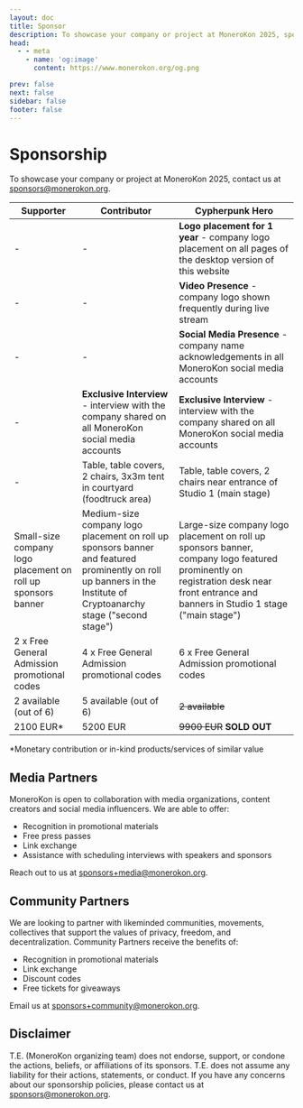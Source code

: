 ```yaml
---
layout: doc
title: Sponsor
description: To showcase your company or project at MoneroKon 2025, sponsor us.
head:
  - - meta
    - name: 'og:image'
      content: https://www.monerokon.org/og.png

prev: false
next: false
sidebar: false
footer: false
---
```


# Sponsorship

To showcase your company or project at MoneroKon 2025, contact us at [sponsors@monerokon.org](mailto:sponsors@monerokon.org).

<table>
<thead>
<tr>
<th>Supporter</th>
<th>Contributor</th>
<th>Cypherpunk Hero</th>
</tr>
</thead>
<tbody>
<tr>
<td> - </td>
<td> - </td>
<td><strong>Logo placement for 1 year</strong> - company logo placement on all pages of the desktop version of this website</td>
</tr>
<tr>
<td> - </td>
<td> - </td>
<td><strong>Video Presence</strong> - company logo shown frequently during live stream</td>
</tr>
<tr>
<td> - </td>
<td> - </td>
<td><strong>Social Media Presence</strong> - company name acknowledgements in all MoneroKon social media accounts</td>
</tr>
<tr>
<td> - </td>
<td><strong>Exclusive Interview</strong> - interview with the company shared on all MoneroKon social media accounts</td>
<td><strong>Exclusive Interview</strong> - interview with the company shared on all MoneroKon social media accounts</td>
</tr>
<tr>
<td> - </td>
<td>Table, table covers, 2 chairs, 3x3m tent in courtyard (foodtruck area)</td>
<td>Table, table covers, 2 chairs near entrance of Studio 1 (main stage)</td>
</tr>
<tr>
<td>Small-size company logo placement on roll up sponsors banner</td>
<td>Medium-size company logo placement on roll up sponsors banner and featured prominently on roll up banners in the Institute of Cryptoanarchy stage ("second stage")</td>
<td>Large-size company logo placement on roll up sponsors banner, company logo featured prominently on registration desk near front entrance and banners in Studio 1 stage ("main stage")</td>
</tr>
<tr>
<td>2 x Free General Admission promotional codes</td>
<td>4 x Free General Admission promotional codes</td>
<td>6 x Free General Admission promotional codes</td>
</tr>
<tr>
<td>2 available (out of 6)</td>
<td>5 available (out of 6)</td>
<td><s>2 available</s></td>
</tr>
<tr>
<td>2100 EUR*</td>
<td>5200 EUR</td>
<td><s>9900 EUR</s> <b>SOLD OUT</b></td>
</tr>
</tbody>
</table>

*Monetary contribution or in-kind products/services of similar value

## Media Partners

MoneroKon is open to collaboration with media organizations, content creators and social media influencers. We are able to offer:

- Recognition in promotional materials
- Free press passes
- Link exchange
- Assistance with scheduling interviews with speakers and sponsors

Reach out to us at [sponsors+media@monerokon.org](mailto:sponsors+media@monerokon.org).

## Community Partners

We are looking to partner with likeminded communities, movements, collectives that support the values of privacy, freedom, and decentralization.  Community Partners receive the benefits of:

- Recognition in promotional materials
- Link exchange
- Discount codes
- Free tickets for giveaways

Email us at [sponsors+community@monerokon.org](mailto:sponsors+community@monerokon.org).

## Disclaimer

T.E. (MoneroKon organizing team) does not endorse, support, or condone the actions, beliefs, or affiliations of its sponsors. T.E. does not assume any liability for their actions, statements, or conduct. If you have any concerns about our sponsorship policies, please contact us at [sponsors@monerokon.org](mailto:sponsors@monerokon.org).
